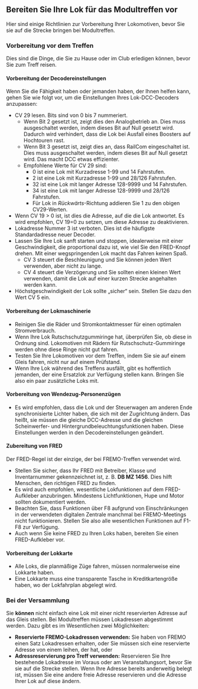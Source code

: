 ﻿## Bereiten Sie Ihre Lok für das Modultreffen vor
Hier sind einige Richtlinien zur Vorbereitung Ihrer Lokomotiven, bevor Sie sie auf die Strecke bringen
bei Modultreffen.

### Vorbereitung vor dem Treffen
Dies sind die Dinge, die Sie zu Hause oder im Club erledigen können, bevor Sie zum Treff reisen.
 
#### Vorbereitung der Decodereinstellungen
Wenn Sie die Fähigkeit haben oder jemanden haben, der Ihnen helfen kann, gehen Sie wie folgt vor, um die Einstellungen Ihres Lok-DCC-Decoders anzupassen:
- CV 29 lesen. Bits sind von 0 bis 7 nummeriert.
  - Wenn Bit 2 gesetzt ist, zeigt dies den Analogbetrieb an. Dies muss ausgeschaltet werden, indem dieses Bit auf Null gesetzt wird. Dadurch wird verhindert, dass die Lok bei Ausfall eines Boosters auf Hochtouren rast.
  - Wenn Bit 3 gesetzt ist, zeigt dies an, dass RailCom eingeschaltet ist. Dies muss ausgeschaltet werden, indem dieses Bit auf Null gesetzt wird. Das macht DCC etwas effizienter.
  - Empfohlene Werte für CV 29 sind:
	- 0 ist eine Lok mit Kurzadresse 1-99 und 14 Fahrstufen.
	- 2 ist eine Lok mit Kurzadresse 1-99 und 28/126 Fahrstufen.
	- 32 ist eine Lok mit langer Adresse 128-9999 und 14 Fahrstufen.
	- 34 ist eine Lok mit langer Adresse 128-9999 und 28/126 Fahrstufen.
	- Für Lok in *Rückwärts*-Richtung addieren Sie 1 zu den obigen CV29-Werten.
- Wenn CV 19 > 0 ist, ist dies die Adresse, auf die die Lok antwortet. Es wird empfohlen, CV 19=0 zu setzen, um diese Adresse zu deaktivieren.
- Lokadresse Nummer 3 ist verboten. Dies ist die häufigste Standardadresse neuer Decoder.
- Lassen Sie Ihre Lok sanft starten und stoppen, idealerweise mit einer Geschwindigkeit, die proportional dazu ist, wie viel Sie den FRED-Knopf drehen. Mit einer wegspringenden Lok macht das Fahren keinen Spaß.
  - CV 3 steuert die Beschleunigung und Sie können jeden Wert verwenden, aber nicht zu lange.
  - CV 4 steuert die Verzögerung und Sie sollten einen kleinen Wert verwenden, damit die Lok auf einer kurzen Strecke angehalten werden kann.
- Höchstgeschwindigkeit der Lok sollte „sicher“ sein. Stellen Sie dazu den Wert CV 5 ein.

#### Vorbereitung der Lokmaschinerie
- Reinigen Sie die Räder und Stromkontaktmesser für einen optimalen Stromverbrauch.
- Wenn Ihre Lok Rutschschutzgummiringe hat, überprüfen Sie, ob diese in Ordnung sind. Lokomotiven mit Rädern für Rutschschutz-Gummiringe werden ohne diese Ringe nicht gut fahren.
- Testen Sie Ihre Lokomotiven vor dem Treffen, indem Sie sie auf einem Gleis fahren, nicht nur auf einem Prüfstand.
- Wenn Ihre Lok während des Treffens ausfällt, gibt es hoffentlich jemanden, der eine Ersatzlok zur Verfügung stellen kann. Bringen Sie also ein paar zusätzliche Loks mit.

#### Vorbereitung von Wendezug-Personenzügen
- Es wird empfohlen, dass die Lok und der Steuerwagen am anderen Ende synchronisierte Lichter haben, die sich mit der Zugrichtung ändern.
Das heißt, sie müssen die gleiche DCC-Adresse und die gleichen Scheinwerfer- und Hintergrundbeleuchtungsfunktionen haben. Diese Einstellungen werden in den Decodereinstellungen geändert.

#### Zubereitung von FRED
Der FRED-Regel ist der einzige, der bei FREMO-Treffen verwendet wird.
- Stellen Sie sicher, dass Ihr FRED mit Betreiber, Klasse und Inventarnummer gekennzeichnet ist, z. B. **DB MZ 1456**. Dies hilft Menschen, den richtigen FRED zu finden.
- Es wird auch empfohlen, wesentliche Lokfunktionen auf dem FRED-Aufkleber anzubringen. Mindestens Lichtfunktionen, Hupe und Motor sollten dokumentiert werden.
- Beachten Sie, dass Funktionen über F8 aufgrund von Einschränkungen in der verwendeten digitalen Zentrale manchmal bei FREMO-Meetings nicht funktionieren. Stellen Sie also alle wesentlichen Funktionen auf F1-F8 zur Verfügung.
- Auch wenn Sie keine FRED zu Ihren Loks haben, bereiten Sie einen FRED-Aufkleber vor.

#### Vorbereitung der Lokkarte
- Alle Loks, die planmäßige Züge fahren, müssen normalerweise eine Lokkarte haben.
- Eine Lokkarte muss eine transparente Tasche in Kreditkartengröße haben, wo der Lokfahrplan abgelegt wird.

### Bei der Versammlung
Sie **können** nicht einfach eine Lok mit einer nicht reservierten Adresse auf das Gleis stellen.
Bei Modultreffen müssen Lokadressen abgestimmt werden. Dazu gibt es im Wesentlichen zwei Möglichkeiten:
- **Reservierte FREMO-Lokadressen verwenden:** Sie haben von FREMO einen Satz Lokadressen erhalten, oder Sie müssen sich eine reservierte Adresse von einem leihen, der hat, oder
- **Adressreservierung pro Treff verwenden:** Reservieren Sie Ihre bestehende Lokadresse im Voraus oder am Veranstaltungsort, bevor Sie sie auf die Strecke stellen.
Wenn Ihre Adresse bereits anderweitig belegt ist, müssen Sie eine andere freie Adresse reservieren und die Adresse Ihrer Lok auf diese ändern.
